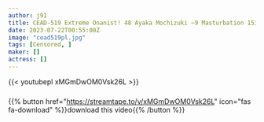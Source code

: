 ```yaml
---
author: j91
title: CEAD-519 Extreme Onanist! 48 Ayaka Mochizuki ~9 Masturbation 153 Minutes
date: 2023-07-22T00:55:00Z
image: "cead519pl.jpg"
tags: [Censored, ]
maker: []
actress: []
---
```



{{< youtubepl xMGmDwOM0Vsk26L >}}
###

{{% button href="https://streamtape.to/v/xMGmDwOM0Vsk26L" icon="fas fa-download" %}}download this video{{% /button %}}
